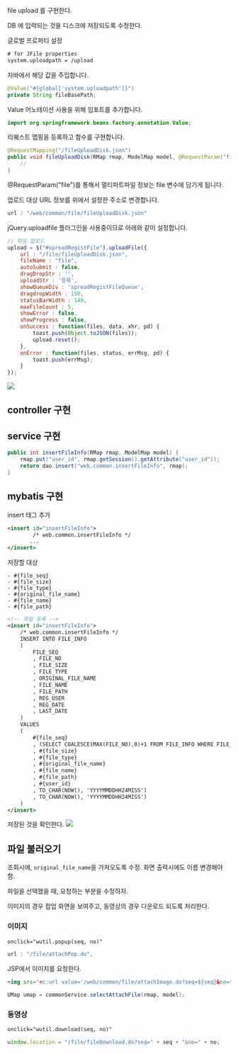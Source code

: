file upload 를 구현한다.

DB 에 입력되는 것을 디스크에 저장되도록 수정한다.

글로벌 프로퍼티 설정

```xml
# for JFile properties
system.uploadpath = /upload
```

자바에서 해당 값을 주입합니다.

```java
@Value("#{global['system.uploadpath']}")
private String fileBasePath;
```

Value 어노테이션 사용을 위해 임포트를 추가합니다. 
```java
import org.springframework.beans.factory.annotation.Value;
```

리퀘스트 맵핑을 등록하고 함수를 구현합니다. 

```java
@RequestMapping("/fileUploadDisk.json")
public void fileUploadDisk(RMap rmap, ModelMap model, @RequestParam("file") MultipartFile file) throws IOException {
    //
}
```

@RequestParam("file")를 통해서 멀티파트파일 정보는 file 변수에 담기게 됩니다. 

업로드 대상 URL 정보를 위에서 설정한 주소로 변경합니다.

```javascript
url : "/web/common/file/fileUploadDisk.json"
```

jQuery.uploadfile 플러그인을 사용중이므로 아래와 같이 설정합니다. 

```javascript
// 파일 업로드
upload = $("#spreadRegistFile").uploadFile({
	url : "/file/fileUploadDisk.json",
	fileName : "file",
	autoSubmit : false,
	dragDropStr : '',
	uploadStr : '등록',
	showQueueDiv : 'spreadRegistFileQueue',
	dragdropWidth : 150,
	statusBarWidth : 140,
	maxFileCount : 5,
	showError : false,
	showProgress : false,
	onSuccess : function(files, data, xhr, pd) {
		toast.push(Object.toJSON(files));
		upload.reset();
	},
	onError : function(files, status, errMsg, pd) {
		toast.push(errMsg);
	}
});
```


![](https://goo.gl/cbOJ36)


## controller 구현

## service 구현

```java
public int insertFileInfo(RMap rmap, ModelMap model) {
	rmap.put("user_id", rmap.getSession().getAttribute("user_id"));
	return dao.insert("web.common.insertFileInfo", rmap);
}
```

## mybatis 구현

insert 태그 추가 
```xml
<insert id="insertFileInfo">
		/* web.common.insertFileInfo */
       ...
</insert>
```

저장할 대상
```
- #{file_seq}
- #{file_size} 
- #{file_type}
- #{original_file_name}
- #{file_name}
- #{file_path}
```

```xml
<!-- 파일 등록 -->
<insert id="insertFileInfo">
	/* web.common.insertFileInfo */
	INSERT INTO FILE_INFO
	(
		FILE_SEQ
		, FILE_NO
		, FILE_SIZE
		, FILE_TYPE
		, ORIGINAL_FILE_NAME
		, FILE_NAME
		, FILE_PATH			
		, REG_USER
		, REG_DATE
		, LAST_DATE			
	)
	VALUES
	(
		#{file_seq}
		, (SELECT COALESCE(MAX(FILE_NO),0)+1 FROM FILE_INFO WHERE FILE_SEQ = #{file_seq})
		, #{file_size}
		, #{file_type}
		, #{original_file_name}
		, #{file_name}
		, #{file_path}
		, #{user_id}
		, TO_CHAR(NOW(), 'YYYYMMDDHH24MISS')
		, TO_CHAR(NOW(), 'YYYYMMDDHH24MISS')			
	)		
</insert>
```

저장된 것을 확인한다.
![](https://goo.gl/RCWPyw)



## 파일 불러오기

조회시에, `original_file_name`을 가져오도록 수정. 
화면 출력시에도 이름 변경해야 함.

파일을 선택했을 때, 요청하는 부분을 수정하자.

이미지의 경우 팝업 화면을 보여주고, 동영상의 경우 다운로드 되도록 처리한다.

### 이미지

```html
onclick="wutil.popup(seq, no)"
```

```javascript
url : "/file/attachPop.do",
```

JSP에서 이미지를 요청한다. 

```html
<img src="<c:url value='/web/common/file/attachImage.do?seq=${seq}&no=${no}'/>" width="550" />
```

```java
UMap umap = commonService.selectAttachFile(rmap, model);
```



### 동영상

```html
onclick="wutil.download(seq, no)"
```

```javascript
window.location = "/file/fileDownload.do?seq=" + seq + "&no=" + no;
```

















